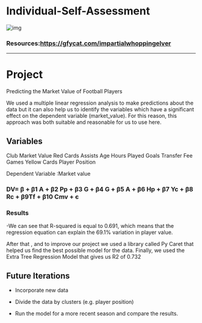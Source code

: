 # Individual-Self-Assessment
![img](https://github.com/Edgarhv/Individual-Self-Assessment/blob/d3d0a797a73447e8f8cbce32a9f7b5812edea745/ImpartialWhoppingElver-mobile.gif)
### Resources:https://gfycat.com/impartialwhoppingelver


-------------------------------
# Project
Predicting the Market Value of Football Players

We used a multiple linear regression analysis to make predictions about the data but it can also help us to identify the variables which have a significant effect on the dependent variable (market_value). For this reason, this approach was both suitable and reasonable for us to use here.

## Variables

Club Market Value
Red Cards
Assists
Age
Hours Played
Goals
Transfer Fee
Games
Yellow Cards
Player Position

Dependent Variable :Market value

### DV= β + β1 A + β2 Pp + β3 G + β4 G + β5 A + β6 Hp + β7 Yc + β8 Rc + β9Tf + β10 Cmv + є

### Results

-We can see that R-squared is equal to 0.691, which means that the regression equation can explain the 69.1% variation in player value.

After that , and to improve our project we used a library called Py Caret that helped us find the best possible model for the data. Finally, we used the Extra Tree Regression Model that gives us  R2 of 0.732

## Future Iterations
* Incorporate new data

* Divide the data by clusters  (e.g. player position)

* Run the model for a more recent season and compare the results.


